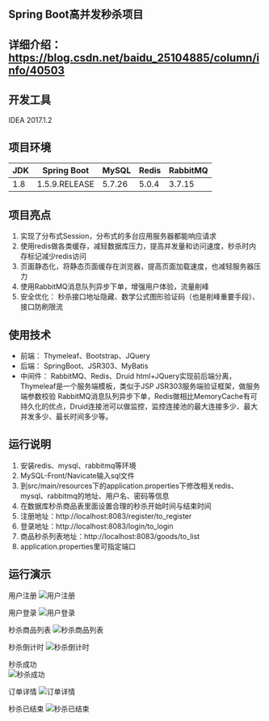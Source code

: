 ## Spring Boot高并发秒杀项目
## 详细介绍：https://blog.csdn.net/baidu_25104885/column/info/40503
## 开发工具
IDEA 2017.1.2
## 项目环境
JDK|Spring Boot|MySQL|Redis|RabbitMQ
--|--|--|--|--
1.8|1.5.9.RELEASE|5.7.26|5.0.4|3.7.15
## 项目亮点
1. 实现了分布式Session，分布式的多台应用服务器都能响应请求
2. 使用redis做各类缓存，减轻数据库压力，提高并发量和访问速度，秒杀时内存标记减少redis访问
3. 页面静态化，将静态页面缓存在浏览器，提高页面加载速度，也减轻服务器压力
4. 使用RabbitMQ消息队列异步下单，增强用户体验，流量削峰
5. 安全优化： 秒杀接口地址隐藏、数学公式图形验证码（也是削峰重要手段）、 接口防刷限流

## 使用技术
 - 前端： Thymeleaf、Bootstrap、JQuery
 - 后端： SpringBoot、JSR303、MyBatis
 - 中间件： RabbitMQ、Redis、Druid
html+JQuery实现前后端分离，Thymeleaf是一个服务端模板，类似于JSP
JSR303服务端验证框架，做服务端参数校验
RabbitMQ消息队列异步下单，Redis做相比MemoryCache有可持久化的优点，Druid连接池可以做监控，监控连接池的最大连接多少、最大并发多少、最长时间多少等。
## 运行说明
1. 安装redis、mysql、rabbitmq等环境
2. MySQL-Front/Navicate输入sql文件
3. 到src/main/resources下的application.properties下修改相关redis、mysql、rabbitmq的地址、用户名、密码等信息
4. 在数据库秒杀商品表里面设置合理的秒杀开始时间与结束时间
5. 注册地址：http://localhost:8083/register/to_register
6. 登录地址：http://localhost:8083/login/to_login
7. 商品秒杀列表地址：http://localhost:8083/goods/to_list
8. application.properties里可指定端口

## 运行演示

用户注册
![用户注册](https://github.com/lahhass/pictures/blob/master/%E6%B3%A8%E5%86%8C.PNG?raw=true)


用户登录
![用户登录](https://github.com/lahhass/pictures/blob/master/%E7%99%BB%E5%BD%95.PNG?raw=true)


秒杀商品列表
![秒杀商品列表](https://github.com/lahhass/pictures/blob/master/%E5%95%86%E5%93%81%E5%88%97%E8%A1%A8.PNG?raw=true)


秒杀倒计时
![秒杀倒计时](https://github.com/lahhass/pictures/blob/master/%E7%A7%92%E6%9D%80%E7%95%8C%E9%9D%A2.PNG?raw=true)


秒杀成功       
![秒杀成功](https://github.com/lahhass/pictures/blob/master/%E6%88%90%E5%8A%9F.PNG?raw=true)


订单详情
![订单详情](https://github.com/lahhass/pictures/blob/master/%E8%AE%A2%E5%8D%95%E8%AF%A6%E6%83%85%E9%A1%B5.PNG?raw=true)


秒杀已结束
![秒杀已结束](https://github.com/lahhass/pictures/blob/master/%E7%BB%93%E6%9D%9F.PNG?raw=true)

